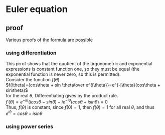 # Euler equation

## proof
Various proofs of the formula are possible

### using differentiation
This prrof shows that the quotient of the tirgonometric and exponential expressions is constant function one, so they must be equal (the exponential function is never zero, so this is permitted).  
Consider the function $f(\theta)$  
$f(\theta)={cos\theta + sin \theta\over e^{i\theta}}=e^{-i\theta}(cos\theta + sin\theta)$  
for the real $\theta$, Differentiating gives by the product rule.  
$f'(\theta)=e^{-i\theta}(icos\theta - sin\theta) - ie^{-i\theta}(cos\theta + isin\theta)=0$  
Thus, $f(\theta)$ is constant, since $f(0)=1$, then $f(\theta)=1$ for all real $\theta$, and thus  
$e^{i\theta} = cos\theta + isin\theta$

### using power series